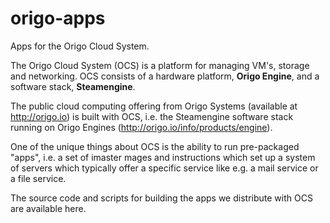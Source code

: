 # origo-apps
Apps for the Origo Cloud System.

The Origo Cloud System (OCS) is a platform for managing VM's, storage and networking.
OCS consists of a hardware platform, **Origo Engine**, and a software stack, **Steamengine**.

The public cloud computing offering from Origo Systems (available at http://origo.io) is built with OCS, i.e. the
Steamengine software stack running on Origo Engines (http://origo.io/info/products/engine).

One of the unique things about OCS is the ability to run pre-packaged "apps", i.e. a set of imaster mages and
instructions which set up a system of servers which typically offer a specific service like e.g. a mail service
or a file service.

The source code and scripts for building the apps we distribute with OCS are available here.
